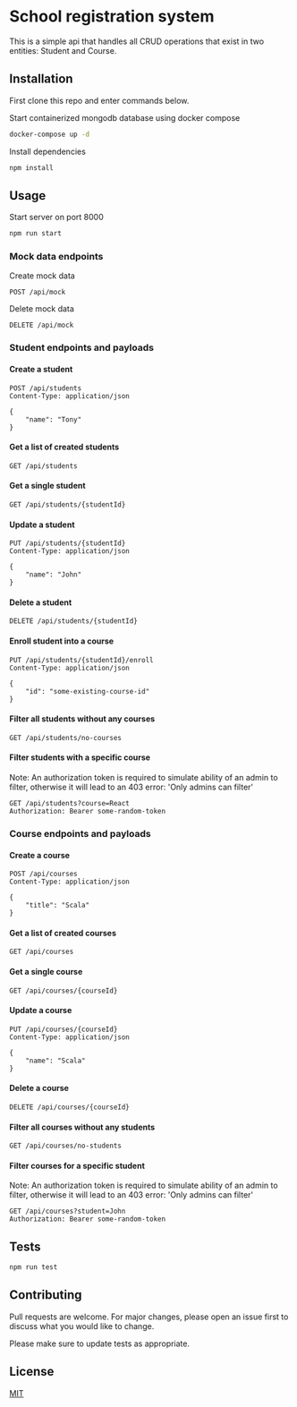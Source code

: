 # School registration system

This is a simple api that handles all CRUD operations that exist in two entities: Student and Course.

## Installation

First clone this repo and enter commands below.

Start containerized mongodb database using docker compose

```bash
docker-compose up -d
```

Install dependencies

```bash
npm install
```

## Usage

Start server on port 8000

```bash
npm run start
```

### Mock data endpoints

Create mock data

```
POST /api/mock
```

Delete mock data

```
DELETE /api/mock
```

### Student endpoints and payloads

#### Create a student

```
POST /api/students
Content-Type: application/json

{
    "name": "Tony"
}
```

#### Get a list of created students

```
GET /api/students
```

#### Get a single student

```
GET /api/students/{studentId}
```

#### Update a student

```
PUT /api/students/{studentId}
Content-Type: application/json

{
    "name": "John"
}
```

#### Delete a student

```
DELETE /api/students/{studentId}
```

#### Enroll student into a course

```
PUT /api/students/{studentId}/enroll
Content-Type: application/json

{
    "id": "some-existing-course-id"
}
```

#### Filter all students without any courses

```
GET /api/students/no-courses
```

#### Filter students with a specific course

Note: An authorization token is required to simulate ability of an admin to filter, otherwise it will lead to an 403 error: 'Only admins can filter'

```
GET /api/students?course=React
Authorization: Bearer some-random-token
```

### Course endpoints and payloads

#### Create a course

```
POST /api/courses
Content-Type: application/json

{
    "title": "Scala"
}
```

#### Get a list of created courses

```
GET /api/courses
```

#### Get a single course

```
GET /api/courses/{courseId}
```

#### Update a course

```
PUT /api/courses/{courseId}
Content-Type: application/json

{
    "name": "Scala"
}
```

#### Delete a course

```
DELETE /api/courses/{courseId}
```

#### Filter all courses without any students

```
GET /api/courses/no-students
```

#### Filter courses for a specific student

Note: An authorization token is required to simulate ability of an admin to filter, otherwise it will lead to an 403 error: 'Only admins can filter'

```
GET /api/courses?student=John
Authorization: Bearer some-random-token
```

## Tests

```bash
npm run test
```

## Contributing

Pull requests are welcome. For major changes, please open an issue first to discuss what you would like to change.

Please make sure to update tests as appropriate.

## License

[MIT](https://choosealicense.com/licenses/mit/)
